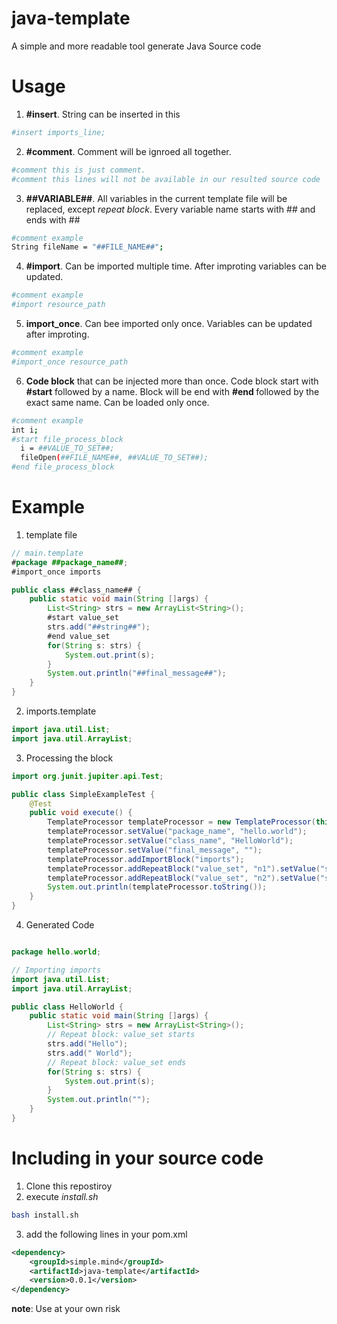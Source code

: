 # java-template

A simple and more readable tool generate Java Source code


# Usage

1. <b>#insert</b>. String can be inserted in this 

```sh
#insert imports_line;
```

2. <b>#comment</b>. Comment will be ignroed all together.

```sh
#comment this is just comment. 
#comment this lines will not be available in our resulted source code
```

3. <b>\#\#VARIABLE##</b>. All variables in the current template file will be replaced, except *repeat block*. Every variable name starts with ## and ends with ##

```sh
#comment example
String fileName = "##FILE_NAME##";
```

4. <b>#import</b>. Can be imported multiple time. After improting variables can be updated. 

```sh
#comment example
#import resource_path
```

5. <b>import_once</b>. Can bee imported only once. Variables can be updated after improting.

```sh
#comment example
#import_once resource_path
```

6. <b>Code block</b> that can be injected more than once. Code block start with <b>#start</b> followed by a name. Block will be end with <b>#end </b> followed by the exact same name. Can be loaded only once.

```sh
#comment example
int i;
#start file_process_block
  i = ##VALUE_TO_SET##;
  fileOpen(##FILE_NAME##, ##VALUE_TO_SET##);
#end file_process_block
```
  
# Example
1. template file

```java
// main.template
#package ##package_name##;
#import_once imports

public class ##class_name## {
    public static void main(String []args) {
        List<String> strs = new ArrayList<String>();
        #start value_set
        strs.add("##string##");
        #end value_set
        for(String s: strs) {
            System.out.print(s);
        }
        System.out.println("##final_message##");
    }
}

```

2. imports.template

```java
import java.util.List;
import java.util.ArrayList;
```

3. Processing the block

```java
import org.junit.jupiter.api.Test;

public class SimpleExampleTest {
    @Test
    public void execute() {
        TemplateProcessor templateProcessor = new TemplateProcessor(this.getClass(), "main");
        templateProcessor.setValue("package_name", "hello.world");
        templateProcessor.setValue("class_name", "HelloWorld");
        templateProcessor.setValue("final_message", "");
        templateProcessor.addImportBlock("imports");
        templateProcessor.addRepeatBlock("value_set", "n1").setValue("string", "Hello");
        templateProcessor.addRepeatBlock("value_set", "n2").setValue("string", " World");
        System.out.println(templateProcessor.toString());
    }
}
```

4. Generated Code

```java

package hello.world;

// Importing imports
import java.util.List;
import java.util.ArrayList;

public class HelloWorld {
    public static void main(String []args) {
        List<String> strs = new ArrayList<String>();
        // Repeat block: value_set starts
        strs.add("Hello");
        strs.add(" World");
        // Repeat block: value_set ends
        for(String s: strs) {
            System.out.print(s);
        }
        System.out.println("");
    }
}
```

# Including in your source code

1. Clone this repostiroy
2. execute *install.sh*

```sh
bash install.sh
```
3. add the following lines in your pom.xml

```xml
<dependency>
	<groupId>simple.mind</groupId>
	<artifactId>java-template</artifactId>
	<version>0.0.1</version>
</dependency>
```
__note__: Use at your own risk
